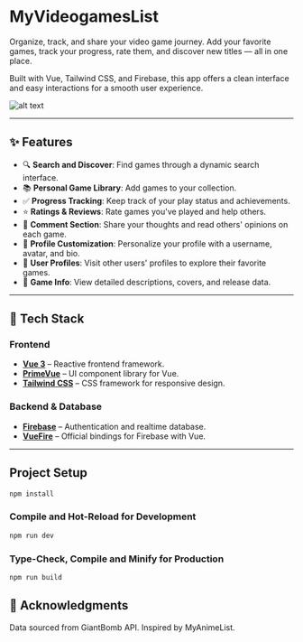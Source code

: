 # MyVideogamesList

Organize, track, and share your video game journey. Add your favorite games, track your progress, rate them, and discover new titles — all in one place.

Built with Vue, Tailwind CSS, and Firebase, this app offers a clean interface and easy interactions for a smooth user experience.

![alt text](https://github.com/AndreuMB/MyVideogameList/blob/master/src/assets/addGame.gif?raw=true 'Demo gif')

---

## ✨ Features

- 🔍 **Search and Discover**: Find games through a dynamic search interface.
- 📚 **Personal Game Library**: Add games to your collection.
- ✅ **Progress Tracking**: Keep track of your play status and achievements.
- ⭐ **Ratings & Reviews**: Rate games you've played and help others.
- 💬 **Comment Section**: Share your thoughts and read others' opinions on each game.
- 🎨 **Profile Customization**: Personalize your profile with a username, avatar, and bio.
- 👤 **User Profiles**: Visit other users' profiles to explore their favorite games.
- 📄 **Game Info**: View detailed descriptions, covers, and release data.

---

## 🚀 Tech Stack

### Frontend

- [**Vue 3**](https://vuejs.org/) – Reactive frontend framework.
- [**PrimeVue**](https://primevue.org/) – UI component library for Vue.
- [**Tailwind CSS**](https://tailwindcss.com/) – CSS framework for responsive design.

### Backend & Database

- [**Firebase**](https://firebase.google.com/) – Authentication and realtime database.
- [**VueFire**](https://vuefire.vuejs.org/guide/getting-started.html) – Official bindings for Firebase with Vue.

---

## Project Setup

```sh
npm install
```

### Compile and Hot-Reload for Development

```sh
npm run dev
```

### Type-Check, Compile and Minify for Production

```sh
npm run build
```

## 🙌 Acknowledgments

Data sourced from GiantBomb API.
Inspired by MyAnimeList.
